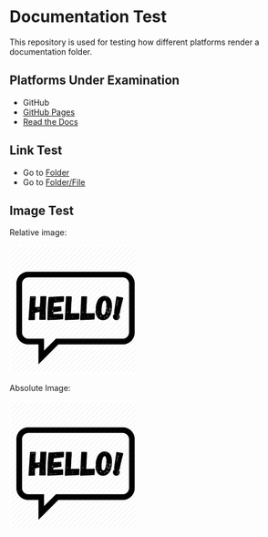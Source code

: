# Documentation Test

This repository is used for testing how different platforms render a 
documentation folder.

Platforms Under Examination
--------------------------------------------------

- GitHub
- [GitHub Pages](https://dannyben.github.io/doctest/)
- [Read the Docs](http://dannyb-doctest.readthedocs.io/en/latest/README.md)


Link Test
--------------------------------------------------

- Go to [Folder](Folder)
- Go to [Folder/File](Folder/File)

Image Test
--------------------------------------------------

Relative image:

![](image.png)

Absolute Image:

![](/image.png)